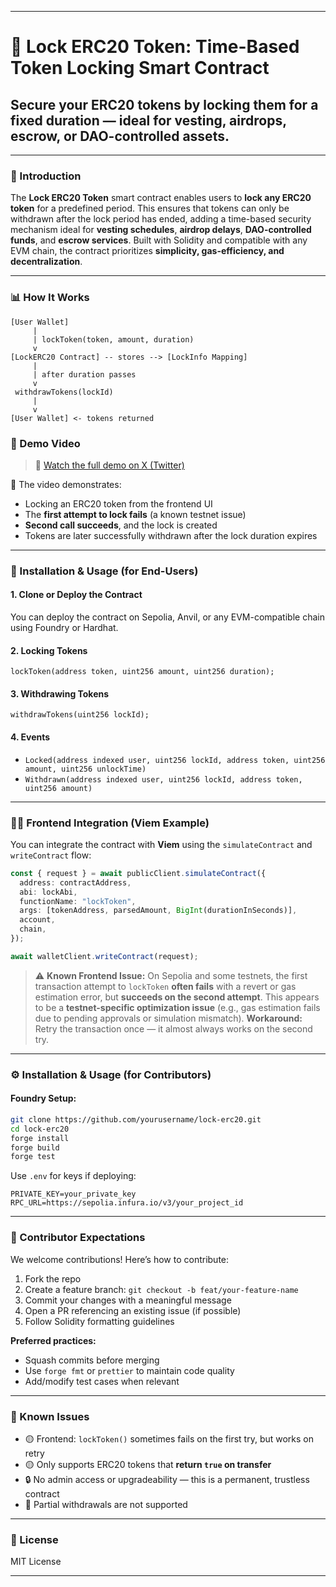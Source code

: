 
---

# 🔐 Lock ERC20 Token: Time-Based Token Locking Smart Contract

## Secure your ERC20 tokens by locking them for a fixed duration — ideal for vesting, airdrops, escrow, or DAO-controlled assets.

---

### 📖 Introduction

The **Lock ERC20 Token** smart contract enables users to **lock any ERC20 token** for a predefined period. This ensures that tokens can only be withdrawn after the lock period has ended, adding a time-based security mechanism ideal for **vesting schedules**, **airdrop delays**, **DAO-controlled funds**, and **escrow services**. Built with Solidity and compatible with any EVM chain, the contract prioritizes **simplicity, gas-efficiency, and decentralization**.

---

### 📊 How It Works 

```
[User Wallet] 
     |
     | lockToken(token, amount, duration)
     v
[LockERC20 Contract] -- stores --> [LockInfo Mapping]
     |
     | after duration passes
     v
 withdrawTokens(lockId)
     |
     v
[User Wallet] <- tokens returned
```
### 🎥 Demo Video

> 🔗 [Watch the full demo on X (Twitter)](https://x.com/0xkille/status/1942267470980735012)

📝 The video demonstrates:

* Locking an ERC20 token from the frontend UI
* The **first attempt to lock fails** (a known testnet issue)
* **Second call succeeds**, and the lock is created
* Tokens are later successfully withdrawn after the lock duration expires

---

### 🚀 Installation & Usage (for End-Users)

#### 1. Clone or Deploy the Contract

You can deploy the contract on Sepolia, Anvil, or any EVM-compatible chain using Foundry or Hardhat.

#### 2. Locking Tokens

```solidity
lockToken(address token, uint256 amount, uint256 duration);
```

#### 3. Withdrawing Tokens

```solidity
withdrawTokens(uint256 lockId);
```

#### 4. Events

* `Locked(address indexed user, uint256 lockId, address token, uint256 amount, uint256 unlockTime)`
* `Withdrawn(address indexed user, uint256 lockId, address token, uint256 amount)`

---

### 🧑‍💻 Frontend Integration (Viem Example)

You can integrate the contract with **Viem** using the `simulateContract` and `writeContract` flow:

```ts
const { request } = await publicClient.simulateContract({
  address: contractAddress,
  abi: lockAbi,
  functionName: "lockToken",
  args: [tokenAddress, parsedAmount, BigInt(durationInSeconds)],
  account,
  chain,
});

await walletClient.writeContract(request);
```

> ⚠️ **Known Frontend Issue:**
> On Sepolia and some testnets, the first transaction attempt to `lockToken` **often fails** with a revert or gas estimation error, but **succeeds on the second attempt**.
> This appears to be a **testnet-specific optimization issue** (e.g., gas estimation fails due to pending approvals or simulation mismatch).
> **Workaround:** Retry the transaction once — it almost always works on the second try.

---

### ⚙️ Installation & Usage (for Contributors)

#### Foundry Setup:

```bash
git clone https://github.com/yourusername/lock-erc20.git
cd lock-erc20
forge install
forge build
forge test
```

Use `.env` for keys if deploying:

```
PRIVATE_KEY=your_private_key
RPC_URL=https://sepolia.infura.io/v3/your_project_id
```

---

### 🤝 Contributor Expectations

We welcome contributions! Here’s how to contribute:

1. Fork the repo
2. Create a feature branch: `git checkout -b feat/your-feature-name`
3. Commit your changes with a meaningful message
4. Open a PR referencing an existing issue (if possible)
5. Follow Solidity formatting guidelines

**Preferred practices:**

* Squash commits before merging
* Use `forge fmt` or `prettier` to maintain code quality
* Add/modify test cases when relevant

---

### 🐞 Known Issues

* 🟡 Frontend: `lockToken()` sometimes fails on the first try, but works on retry
* 🟡 Only supports ERC20 tokens that **return `true` on transfer**
* 🔒 No admin access or upgradeability — this is a permanent, trustless contract
* 🔁 Partial withdrawals are not supported

---

### 📜 License

MIT License

---
